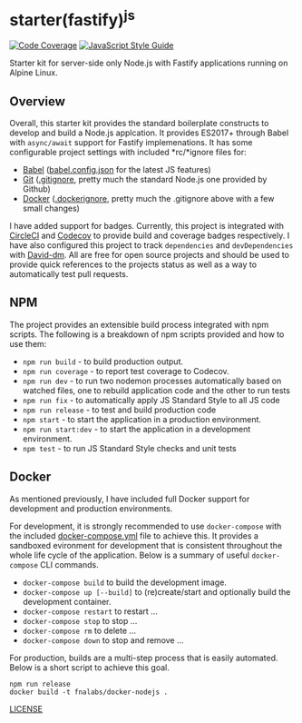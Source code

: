 # starter(fastify)<sup>js</sup>

[![Code Coverage][codecov-image]][codecov-url]
[![JavaScript Style Guide][style-image]][style-url]

Starter kit for server-side only Node.js with Fastify applications running on Alpine Linux.

## Overview

Overall, this starter kit provides the standard boilerplate constructs to develop and build a Node.js applcation. It provides ES2017+ through Babel with `async/await` support for Fastify implemenations. It has some configurable project settings with included \*rc/\*ignore files for:

- [Babel](https://babeljs.io/) ([babel.config.json](./babel.config.json) for the latest JS features)
- [Git](https://git-scm.com/) ([.gitignore](./.gitignore), pretty much the standard Node.js one provided by Github)
- [Docker](https://www.docker.com/) ([.dockerignore](./.dockerignore), pretty much the .gitignore above with a few small changes)

I have added support for badges. Currently, this project is integrated with [CircleCI](https://circleci.com/) and [Codecov](https://codecov.io/) to provide build and coverage badges respectively. I have also configured this project to track `dependencies` and `devDependencies` with [David-dm](https://david-dm.org/). All are free for open source projects and should be used to provide quick references to the projects status as well as a way to automatically test pull requests.

## NPM

The project provides an extensible build process integrated with npm scripts. The following is a breakdown of npm scripts provided and how to use them:

- `npm run build` - to build production output.
- `npm run coverage` - to report test coverage to Codecov.
- `npm run dev` - to run two nodemon processes automatically based on watched files, one to rebuild application code and the other to run tests
- `npm run fix` - to automatically apply JS Standard Style to all JS code
- `npm run release` - to test and build production code
- `npm start` - to start the application in a production environment.
- `npm run start:dev` - to start the application in a development environment.
- `npm test` - to run JS Standard Style checks and unit tests

## Docker

As mentioned previously, I have included full Docker support for development and production environments.

For development, it is strongly recommended to use `docker-compose` with the included [docker-compose.yml](./docker-compose.yml) file to achieve this. It provides a sandboxed evironment for development that is consistent throughout the whole life cycle of the application. Below is a summary of useful `docker-compose` CLI commands.

- `docker-compose build` to build the development image.
- `docker-compose up [--build]` to (re)create/start and optionally build the development container.
- `docker-compose restart` to restart ...
- `docker-compose stop` to stop ...
- `docker-compose rm` to delete ...
- `docker-compose down` to stop and remove ...

For production, builds are a multi-step process that is easily automated. Below is a short script to achieve this goal.

```shell
npm run release
docker build -t fnalabs/docker-nodejs .
```

[LICENSE](./LICENSE)

[codecov-image]: https://img.shields.io/codecov/c/github/fnalabs/starter-fastify-js.svg
[codecov-url]: https://codecov.io/gh/fnalabs/starter-fastify-js

[style-image]: https://img.shields.io/badge/code_style-standard-brightgreen.svg
[style-url]: https://standardjs.com
